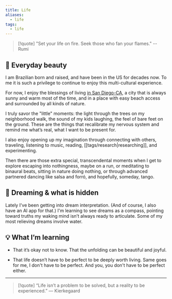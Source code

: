 ```yaml
---
title: Life
aliases:
  - life
tags:
  - life
---
```


> [!quote]
> "Set your life on fire. Seek those who fan your flames." -- Rumi

## 🌅 Everyday beauty

I am Brazilian born and raised, and have been in the US  for decades now. To me it is such a privilege to continue to enjoy this multi-cultural experience.

For now, I enjoy the blessings of living [in San Diego-CA](https://en.wikipedia.org/wiki/San_Diego), a city that is always sunny and warm most of the time, and in a place with easy beach access and surrounded by all kinds of nature.

I truly savor the "little" moments: the light through the trees on my neighborhood walk, the sound of my kids laughing, the feel of bare feet on the ground. These are the things that recalibrate my nervous system and remind me what’s real, what I want to be present for.

I also enjoy opening up my imagination through connecting with others, traveling, listening to music, reading, [[tags/research|researching]], and experimenting.

Then there are those extra special, transcendental moments when I get to explore escaping into nothingness, maybe on a run, or meditating to binaural beats, sitting in nature doing nothing, or through advanced partnered dancing like salsa and forró, and hopefully, someday, tango.

## 🌙 Dreaming & what is hidden

Lately I've been getting into dream interpretation. (And of course, I also have an AI app for that.) I'm learning to see dreams as a compass, pointing toward truths my waking mind isn’t always ready to articulate. Some of my most relieving dreams involve water.

## 💡 What I’m learning

- That it’s okay not to know. That the unfolding can be beautiful and joyful.

- That life doesn’t have to be perfect to be deeply worth living. Same goes for me, I don't have to be perfect. And you, you don't have to be perfect either.

---

> [!quote]
> “Life isn’t a problem to be solved, but a reality to be experienced.” — Kierkegaard